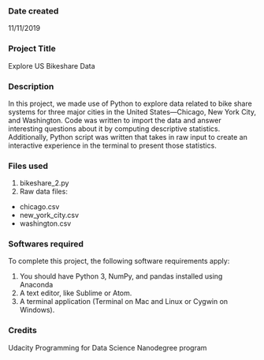 ### Date created
11/11/2019

### Project Title
Explore US Bikeshare Data

### Description
In this project, we made use of Python to explore data related to bike share systems for three major cities in the United States—Chicago, New York City, and Washington. Code was written to import the data and answer interesting questions about it by computing descriptive statistics. Additionally, Python script was written that takes in raw input to create an interactive experience in the terminal to present those statistics.

### Files used
1. bikeshare_2.py
2. Raw data files:
  - chicago.csv
  - new_york_city.csv
  - washington.csv

### Softwares required
To complete this project, the following software requirements apply:

1. You should have Python 3, NumPy, and pandas installed using Anaconda
2. A text editor, like Sublime or Atom.
3. A terminal application (Terminal on Mac and Linux or Cygwin on Windows).


### Credits
Udacity Programming for Data Science Nanodegree program
